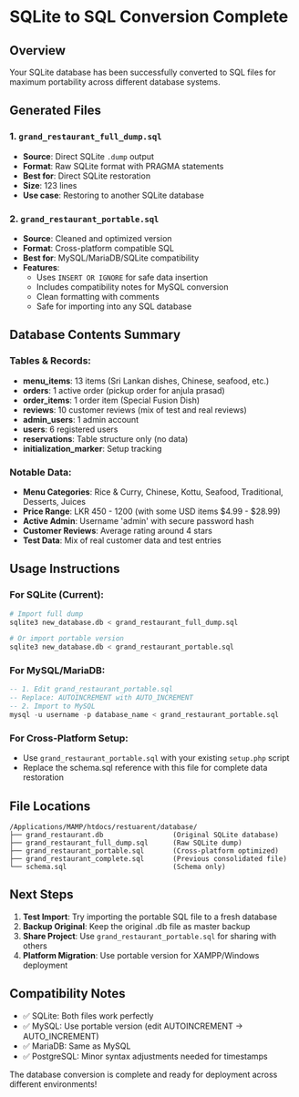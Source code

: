 # SQLite to SQL Conversion Complete

## Overview
Your SQLite database has been successfully converted to SQL files for maximum portability across different database systems.

## Generated Files

### 1. `grand_restaurant_full_dump.sql`
- **Source**: Direct SQLite `.dump` output
- **Format**: Raw SQLite format with PRAGMA statements
- **Best for**: Direct SQLite restoration
- **Size**: 123 lines
- **Use case**: Restoring to another SQLite database

### 2. `grand_restaurant_portable.sql` 
- **Source**: Cleaned and optimized version
- **Format**: Cross-platform compatible SQL
- **Best for**: MySQL/MariaDB/SQLite compatibility
- **Features**: 
  - Uses `INSERT OR IGNORE` for safe data insertion
  - Includes compatibility notes for MySQL conversion
  - Clean formatting with comments
  - Safe for importing into any SQL database

## Database Contents Summary

### Tables & Records:
- **menu_items**: 13 items (Sri Lankan dishes, Chinese, seafood, etc.)
- **orders**: 1 active order (pickup order for anjula prasad)
- **order_items**: 1 order item (Special Fusion Dish)
- **reviews**: 10 customer reviews (mix of test and real reviews)
- **admin_users**: 1 admin account
- **users**: 6 registered users
- **reservations**: Table structure only (no data)
- **initialization_marker**: Setup tracking

### Notable Data:
- **Menu Categories**: Rice & Curry, Chinese, Kottu, Seafood, Traditional, Desserts, Juices
- **Price Range**: LKR 450 - 1200 (with some USD items $4.99 - $28.99)
- **Active Admin**: Username 'admin' with secure password hash
- **Customer Reviews**: Average rating around 4 stars
- **Test Data**: Mix of real customer data and test entries

## Usage Instructions

### For SQLite (Current):
```bash
# Import full dump
sqlite3 new_database.db < grand_restaurant_full_dump.sql

# Or import portable version  
sqlite3 new_database.db < grand_restaurant_portable.sql
```

### For MySQL/MariaDB:
```sql
-- 1. Edit grand_restaurant_portable.sql
-- Replace: AUTOINCREMENT with AUTO_INCREMENT
-- 2. Import to MySQL
mysql -u username -p database_name < grand_restaurant_portable.sql
```

### For Cross-Platform Setup:
- Use `grand_restaurant_portable.sql` with your existing `setup.php` script
- Replace the schema.sql reference with this file for complete data restoration

## File Locations
```
/Applications/MAMP/htdocs/restuarent/database/
├── grand_restaurant.db                 (Original SQLite database)
├── grand_restaurant_full_dump.sql      (Raw SQLite dump)
├── grand_restaurant_portable.sql       (Cross-platform optimized)
├── grand_restaurant_complete.sql       (Previous consolidated file)
└── schema.sql                          (Schema only)
```

## Next Steps
1. **Test Import**: Try importing the portable SQL file to a fresh database
2. **Backup Original**: Keep the original .db file as master backup
3. **Share Project**: Use `grand_restaurant_portable.sql` for sharing with others
4. **Platform Migration**: Use portable version for XAMPP/Windows deployment

## Compatibility Notes
- ✅ SQLite: Both files work perfectly
- ✅ MySQL: Use portable version (edit AUTOINCREMENT → AUTO_INCREMENT)  
- ✅ MariaDB: Same as MySQL
- ✅ PostgreSQL: Minor syntax adjustments needed for timestamps

The database conversion is complete and ready for deployment across different environments!
